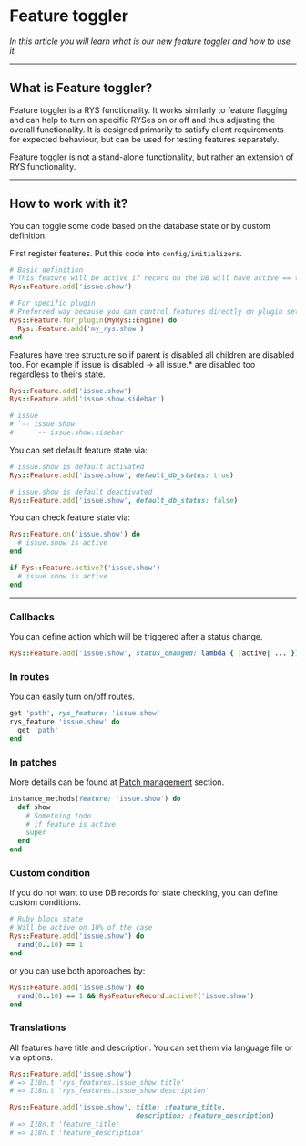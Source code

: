  # Feature toggler

*In this article you will learn what is our new feature toggler and how to use it.*

---

## What is Feature toggler?

Feature toggler is a RYS functionality. It works similarly to feature flagging and can help to turn on specific RYSes on or off and thus adjusting the overall functionality. It is designed primarily to satisfy client requirements for expected behaviour, but can be used for testing features separately.

Feature toggler is not a stand-alone functionality, but rather an extension of RYS functionality.

--- 

## How to work with it? 

You can toggle some code based on the database state or by custom definition. 

First register features. Put this code into `config/initializers`.

```ruby
# Basic definition
# This feature will be active if record on the DB will have active == true
Rys::Feature.add('issue.show')

# For specific plugin
# Preferred way because you can control features directly on plugin settings 
Rys::Feature.for_plugin(MyRys::Engine) do
  Rys::Feature.add('my_rys.show')
end
```
Features have tree structure so if parent is disabled all children are disabled too. For example if issue is disabled -> all issue.* are disabled too regardless to theirs state.

```ruby
Rys::Feature.add('issue.show')
Rys::Feature.add('issue.show.sidebar')

# issue
# `-- issue.show
#     `-- issue.show.sidebar
```
You can set default feature state via: 

```ruby
# issue.show is default activated
Rys::Feature.add('issue.show', default_db_status: true)

# issue.show is default deactivated
Rys::Feature.add('issue.show', default_db_status: false)
```

You can check feature state via: 

```ruby
Rys::Feature.on('issue.show') do
  # issue.show is active
end

if Rys::Feature.active?('issue.show')
  # issue.show is active
end
```
---

### Callbacks

You can define action which will be triggered after a status change.

```ruby
Rys::Feature.add('issue.show', status_changed: lambda { |active| ... })
```

### In routes

You can easily turn on/off routes. 

```ruby
get 'path', rys_feature: 'issue.show'
rys_feature 'issue.show' do
  get 'path'
end
```

### In patches

More details can be found at [Patch management](https://easysoftware.stoplight.io/docs/developer-portal-devs/docs/Hello_RYS/Patch-management.md) section.

```ruby
instance_methods(feature: 'issue.show') do
  def show
    # Something todo
    # if feature is active
    super
  end
end
```

### Custom condition
If you do not want to use DB records for state checking, you can define custom conditions.
```ruby
# Ruby block state
# Will be active on 10% of the case
Rys::Feature.add('issue.show') do
  rand(0..10) == 1
end
```

or you can use both approaches by: 

```ruby
Rys::Feature.add('issue.show') do
  rand(0..10) == 1 && RysFeatureRecord.active?('issue.show')
end
```


### Translations

All features have title and description. You can set them via language file or via options.

```ruby
Rys::Feature.add('issue.show')
# => I18n.t 'rys_features.issue_show.title'
# => I18n.t 'rys_features.issue_show.description'

Rys::Feature.add('issue.show', title: :feature_title,
                               description: :feature_description)
# => I18n.t 'feature_title'
# => I18n.t 'feature_description'
```
